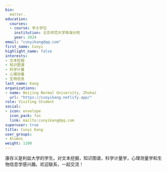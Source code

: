 ```yaml
---
bio: 
  matter.
education:
  courses:
  - course: 学士学位
    institution: 北京师范大学珠海分校
    year: 2024
email: "cunyikang@qq.com"
first_name: Cunyi
highlight_name: false
interests:
- 文本挖掘
- 知识图谱
- 科学计量
- 心理测量
- 生物信息
last_name: Kang
organizations:
- name: Beijing Normal University, Zhuhai
  url: "https://cunyikang.netlify.app/"
role: Visiting Student
social:
- icon: envelope
  icon_pack: fas
  link: mailto:cunyikang@qq.com
superuser: true
title: Cunyi Kang
user_groups:
- Alumni
weight: 1100
---
```


康存义是利兹大学的学生。对文本挖掘，知识图谱，科学计量学，心理测量学和生物信息学感兴趣。欢迎联系，一起交流！
